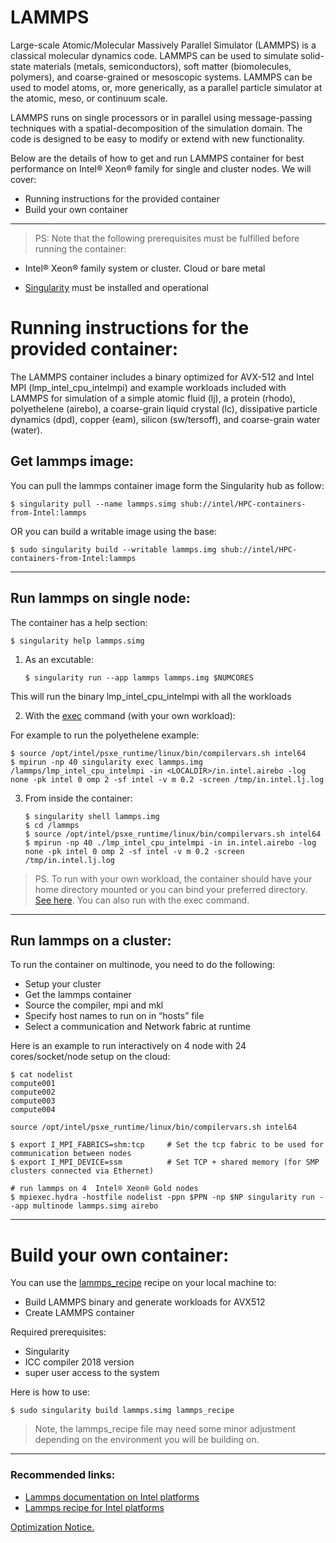 # LAMMPS

Large-scale Atomic/Molecular Massively Parallel Simulator (LAMMPS) is a classical molecular dynamics code. LAMMPS can be used to simulate solid-state materials (metals, semiconductors), soft matter (biomolecules, polymers), and coarse-grained or mesoscopic systems. LAMMPS can be used to model atoms, or, more generically, as a parallel particle simulator at the atomic, meso, or continuum scale.

LAMMPS runs on single processors or in parallel using message-passing techniques with a spatial-decomposition of the simulation domain. The code is designed to be easy to modify or extend with new functionality.

Below are the details of how to get and run LAMMPS container for best performance on Intel® Xeon® family for single and cluster nodes. We will cover:

 - Running instructions for the provided container
 - Build your own container

***
> PS: Note that the following prerequisites must be fulfilled before running the container:

  - Intel® Xeon® family system or cluster. Cloud or bare metal 

  - [Singularity](http://singularity.lbl.gov/) must be installed and operational

# Running instructions for the provided container:

The LAMMPS container includes a binary optimized for AVX-512 and Intel MPI (lmp_intel_cpu_intelmpi) and example workloads included with LAMMPS for simulation of a simple atomic fluid (lj), a protein (rhodo), polyethelene (airebo), a coarse-grain liquid crystal (lc), dissipative particle dynamics (dpd), copper (eam), silicon (sw/tersoff), and coarse-grain water (water).

## Get lammps image:

You can pull the lammps container image form the Singularity hub as follow:

	$ singularity pull --name lammps.simg shub://intel/HPC-containers-from-Intel:lammps

OR you can build a writable image using the base:

	$ sudo singularity build --writable lammps.img shub://intel/HPC-containers-from-Intel:lammps
***
## Run lammps on single node:

The container has a help section:

	$ singularity help lammps.simg
	
1.  As an excutable:   

        $ singularity run --app lammps lammps.img $NUMCORES

This will run the binary lmp_intel_cpu_intelmpi with all the workloads

2.  With the [exec](http://singularity.lbl.gov/docs-exec) command (with your own workload):

 For example to run the polyethelene example:
 
	$ source /opt/intel/psxe_runtime/linux/bin/compilervars.sh intel64
	$ mpirun -np 40 singularity exec lammps.img /lammps/lmp_intel_cpu_intelmpi -in <LOCALDIR>/in.intel.airebo -log none -pk intel 0 omp 2 -sf intel -v m 0.2 -screen /tmp/in.intel.lj.log
	
3.  From inside the container: 

        $ singularity shell lammps.img
        $ cd /lammps
        $ source /opt/intel/psxe_runtime/linux/bin/compilervars.sh intel64
        $ mpirun -np 40 ./lmp_intel_cpu_intelmpi -in in.intel.airebo -log none -pk intel 0 omp 2 -sf intel -v m 0.2 -screen /tmp/in.intel.lj.log

> PS. To run with your own workload, the container should have your home directory mounted or you can bind your preferred directory. [See here](https://singularity.lbl.gov/docs-mount). You can also run with the exec command. 

***

## Run lammps on a cluster:

To run the container on multinode, you need to do the following:

 * Setup your cluster
 * Get the lammps container
 * Source the compiler, mpi and mkl
 * Specify host names to run on in “hosts” file
 * Select a communication and Network fabric at runtime
 
 Here is an example to run interactively on 4 node with 24 cores/socket/node setup on the cloud:

	$ cat nodelist 
	compute001
	compute002
	compute003
	compute004
	
	source /opt/intel/psxe_runtime/linux/bin/compilervars.sh intel64
		
	$ export I_MPI_FABRICS=shm:tcp     # Set the tcp fabric to be used for communication between nodes
	$ export I_MPI_DEVICE=ssm          # Set TCP + shared memory (for SMP clusters connected via Ethernet)
	
	# run lammps on 4  Intel® Xeon® Gold nodes
	$ mpiexec.hydra -hostfile nodelist -ppn $PPN -np $NP singularity run --app multinode lammps.simg airebo

***
# Build your own container:

You can use the  [lammps_recipe](https://github.com/intel/HPC-containers-from-Intel/blob/master/containers/lammps/lammps_recipe)  recipe on your local machine to: 
  - Build LAMMPS binary and generate workloads for AVX512
  - Create LAMMPS container

Required prerequisites:
 - Singularity
 - ICC compiler 2018 version
 - super user access to the system
 
 Here is how to use:
 
 	$ sudo singularity build lammps.simg lammps_recipe
 
 > Note, the lammps_recipe file may need some minor adjustment depending on the environment you will be building on.
***
### Recommended links:

* [Lammps documentation on Intel platforms](https://lammps.sandia.gov/doc/Speed_intel.html)
* [Lammps recipe for Intel platforms](https://software.intel.com/en-us/articles/recipe-lammps-for-intel-xeon-phi-processors)



[Optimization Notice.](https://software.intel.com/en-us/articles/optimization-notice#opt-en)
